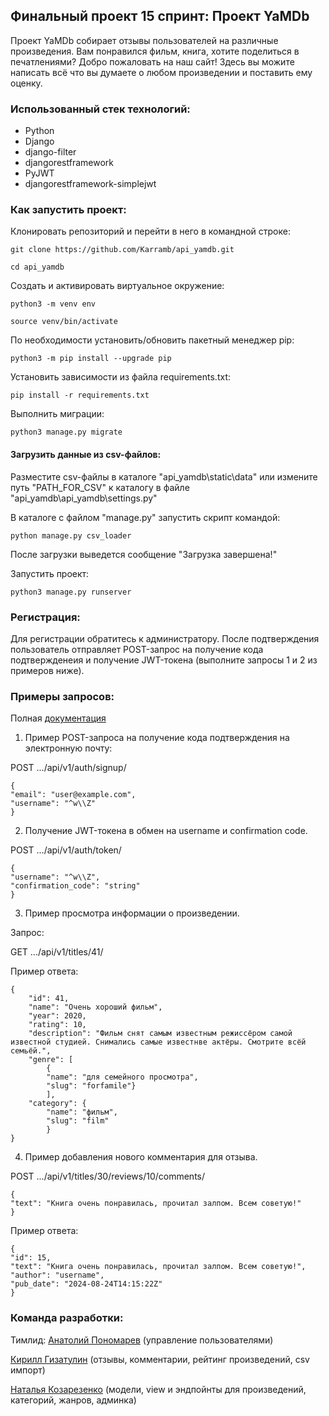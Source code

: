 ## Финальный проект 15 спринт:  Проект YaMDb

Проект YaMDb собирает отзывы пользователей на различные произведения.
Вам понравился фильм, книга, хотите поделиться в печатлениями? Добро пожаловать на наш сайт! Здесь вы можите написать всё что вы думаете о любом произведении и поставить ему оценку.

### Использованный стек технологий:
- Python
- Django
- django-filter
- djangorestframework
- PyJWT
- djangorestframework-simplejwt

### Как запустить проект:

Клонировать репозиторий и перейти в него в командной строке:

```
git clone https://github.com/Karramb/api_yamdb.git

cd api_yamdb
```

Cоздать и активировать виртуальное окружение:

```
python3 -m venv env

source venv/bin/activate
```

По необходимости установить/обновить пакетный менеджер pip:

```
python3 -m pip install --upgrade pip
```

Установить зависимости из файла requirements.txt:

```
pip install -r requirements.txt
```

Выполнить миграции:

```
python3 manage.py migrate
```

#### Загрузить данные из csv-файлов:
Разместите csv-файлы в каталоге "api_yamdb\static\data\" или измените путь "PATH_FOR_CSV" к каталогу в файле "api_yamdb\api_yamdb\settings.py"

В каталоге с файлом "manage.py" запустить скрипт командой:

```
python manage.py csv_loader
```
После загрузки выведется сообщение "Загрузка завершена!"

Запустить проект:

```
python3 manage.py runserver
```
### Регистрация:
Для регистрации обратитесь к администратору. После подтверждения пользователь отправляет POST-запрос на получение кода подтвержденеия и получение JWT-токена (выполните запросы 1 и 2 из примеров ниже).

### Примеры запросов:
Полная [документация](http://127.0.0.1:8000/redoc/)

1. Пример POST-запроса на получение кода подтверждения на электронную почту:
   
POST .../api/v1/auth/signup/

```
{
"email": "user@example.com",
"username": "^w\\Z"
}
```

2. Получение JWT-токена в обмен на username и confirmation code.
   
POST .../api/v1/auth/token/

```
{
"username": "^w\\Z",
"confirmation_code": "string"
}
```
3. Пример просмотра информации о произведении.
   
Запрос:

GET .../api/v1/titles/41/

Пример ответа:

```
{
    "id": 41,
    "name": "Очень хороший фильм",
    "year": 2020,
    "rating": 10,
    "description": "Фильм снят самым известным режиссёром самой известной студией. Снимались самые известнве актёры. Смотрите всёй семьёй.",
    "genre": [
        {
        "name": "для семейного просмотра",
        "slug": "forfamile"}
        ],
    "category": {
        "name": "фильм",
        "slug": "film"
        }
}
```
4. Пример добавления нового комментария для отзыва.
   
POST .../api/v1/titles/30/reviews/10/comments/

```
{
"text": "Книга очень понравилась, прочитал залпом. Всем советую!"
}

```

Пример ответа:

```
{
"id": 15,
"text": "Книга очень понравилась, прочитал залпом. Всем советую!",
"author": "username",
"pub_date": "2024-08-24T14:15:22Z"
}

```

### Команда разработки:
Тимлид: [Анатолий Пономарев](https://github.com/Karramb) (управление пользователями)

[Кирилл Гизатулин](https://github.com/KirillGizatulin) (отзывы, комментарии, рейтинг произведений, csv импорт)

[Наталья Козарезенко](https://github.com/NatalyaKozarezenko/) (модели, view и эндпойнты для произведений, категорий, жанров, админка)
